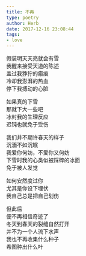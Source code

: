 ```yaml
---  
title: 不再  
type: poetry  
author: Herb  
date: 2017-12-16 23:08:44
tags: 
- love
---  
```

假装明天天亮就会有雪  
我醒来接受天道的陈述  
盖过我狰狞的瘢痕  
冷却我澎湃的热血  
停下我搏动的心脏  

如果真的下雪  
那就下大一些吧  
冰封我的生理反应  
迟钝也就免于受伤  

我们并不期许春天的样子  
沉湎不如沉眠  
我爱你何妨，不爱你又何妨  
下雪时我的心类似被踩碎的冰面  
免于被人发觉  

如何安然度过你  
尤其是你设下埋伏  
我自己总是把自己划伤  

但此后  
便不再相信奇迹了  
冬天到春天的裂缝自然打开  
并不为一个人流下水声  
我也不再收集什么种子  
希图种出什么叶